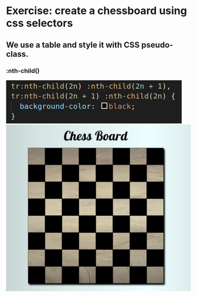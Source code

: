 # Exercise: create a chessboard using css selectors
## We use a table and style it with CSS pseudo-class.
### :nth-child()
![](./img/child.png)
![](./img/chessBoard.png)
